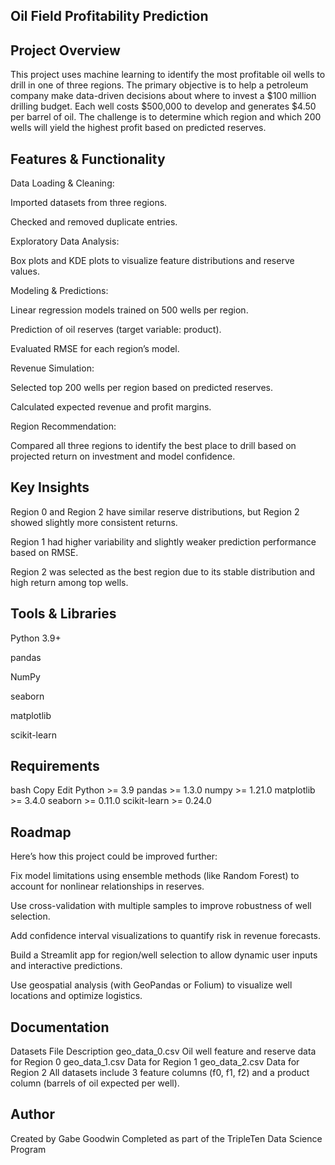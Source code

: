 ## Oil Field Profitability Prediction
## Project Overview
This project uses machine learning to identify the most profitable oil wells to drill in one of three regions. The primary objective is to help a petroleum company make data-driven decisions about where to invest a $100 million drilling budget. Each well costs $500,000 to develop and generates $4.50 per barrel of oil. The challenge is to determine which region and which 200 wells will yield the highest profit based on predicted reserves.

## Features & Functionality
Data Loading & Cleaning:

Imported datasets from three regions.

Checked and removed duplicate entries.

Exploratory Data Analysis:

Box plots and KDE plots to visualize feature distributions and reserve values.

Modeling & Predictions:

Linear regression models trained on 500 wells per region.

Prediction of oil reserves (target variable: product).

Evaluated RMSE for each region’s model.

Revenue Simulation:

Selected top 200 wells per region based on predicted reserves.

Calculated expected revenue and profit margins.

Region Recommendation:

Compared all three regions to identify the best place to drill based on projected return on investment and model confidence.

## Key Insights
Region 0 and Region 2 have similar reserve distributions, but Region 2 showed slightly more consistent returns.

Region 1 had higher variability and slightly weaker prediction performance based on RMSE.

Region 2 was selected as the best region due to its stable distribution and high return among top wells.

## Tools & Libraries
Python 3.9+

pandas

NumPy

seaborn

matplotlib

scikit-learn

## Requirements
bash
Copy
Edit
Python >= 3.9
pandas >= 1.3.0
numpy >= 1.21.0
matplotlib >= 3.4.0
seaborn >= 0.11.0
scikit-learn >= 0.24.0

## Roadmap
Here’s how this project could be improved further:

Fix model limitations using ensemble methods (like Random Forest) to account for nonlinear relationships in reserves.

Use cross-validation with multiple samples to improve robustness of well selection.

Add confidence interval visualizations to quantify risk in revenue forecasts.

Build a Streamlit app for region/well selection to allow dynamic user inputs and interactive predictions.

Use geospatial analysis (with GeoPandas or Folium) to visualize well locations and optimize logistics.

## Documentation
Datasets
File	Description
geo_data_0.csv	Oil well feature and reserve data for Region 0
geo_data_1.csv	Data for Region 1
geo_data_2.csv	Data for Region 2
All datasets include 3 feature columns (f0, f1, f2) and a product column (barrels of oil expected per well).

## Author
Created by Gabe Goodwin
Completed as part of the TripleTen Data Science Program
